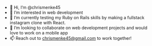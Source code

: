 - 👋 Hi, I’m @chrismenke45
- 👀 I’m interested in web development
- 🌱 I’m currently testing my Ruby on Rails skills by making a fullstack instagram clone with React.
- 💞️ I’m looking to collaborate on web development projects and would love to work on a mobile app
- 📫 Reach out to chrismenke45@gmail.com to work together!

<!---
chrismenke45/chrismenke45 is a ✨ special ✨ repository because its `README.md` (this file) appears on your GitHub profile.
You can click the Preview link to take a look at your changes.
--->
